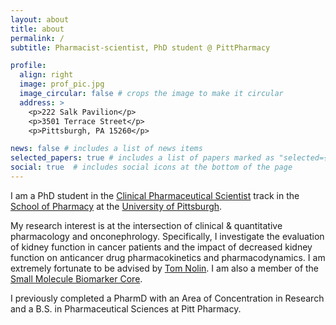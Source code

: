 ```yaml
---
layout: about
title: about
permalink: /
subtitle: Pharmacist-scientist, PhD student @ PittPharmacy

profile:
  align: right
  image: prof_pic.jpg
  image_circular: false # crops the image to make it circular
  address: >
    <p>222 Salk Pavilion</p>
    <p>3501 Terrace Street</p>
    <p>Pittsburgh, PA 15260</p>

news: false # includes a list of news items
selected_papers: true # includes a list of papers marked as "selected={true}"
social: true  # includes social icons at the bottom of the page
---
```


I am a PhD student in the [Clinical Pharmaceutical Scientist](http://www.pharmacy.pitt.edu/research/clinical_pharma_science.php) track in the [School of Pharmacy](http://www.pharmacy.pitt.edu/) at the [University of Pittsburgh](https://www.pitt.edu/).

My research interest is at the intersection of clinical & quantitative pharmacology and onconephrology. Specifically, I investigate the evaluation of kidney function in cancer patients and the impact of decreased kidney function on anticancer drug pharmacokinetics and pharmacodynamics. I am extremely fortunate to be advised by [Tom Nolin](http://www.pharmacy.pitt.edu/Directory/profile.php?profile=719). I am also a member of the [Small Molecule Biomarker Core](https://www.biomarkers.pitt.edu/).

I previously completed a PharmD with an Area of Concentration in Research and a B.S. in Pharmaceutical Sciences at Pitt Pharmacy. 